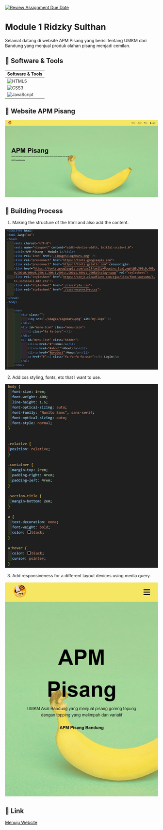 [![Review Assignment Due Date](https://classroom.github.com/assets/deadline-readme-button-24ddc0f5d75046c5622901739e7c5dd533143b0c8e959d652212380cedb1ea36.svg)](https://classroom.github.com/a/_rEaNyCz)

# Module 1 Ridzky Sulthan 

Selamat datang di website APM Pisang yang berisi tentang UMKM dari Bandung yang menjual produk olahan pisang menjadi cemilan.

## 🍌 Software & Tools 
| Software & Tools                                                                                                    |
|---------------------------------------------------------------------------------------------------------------------|
|![HTML5](https://img.shields.io/badge/html5-%23E34F26.svg?style=for-the-badge&logo=html5&logoColor=white)            |
|![CSS3](https://img.shields.io/badge/css3-%231572B6.svg?style=for-the-badge&logo=css3&logoColor=white) 
![JavaScript](https://img.shields.io/badge/javascript-%23323330.svg?style=for-the-badge&logo=javascript&logoColor=%23F7DF1E)               |

## 🍌 Website APM Pisang

[![main-page](./readme-img/readme1.jpg)](https://apmpisangofficial.netlify.app)

## 🍌 Building Process

1. Making the structure of the html and also add the content.

![add structure to html and content](./readme-img/readme2.jpg)

2. Add css styling, fonts, etc that I want to use.

![add css style](./readme-img/readme3.jpg)

3. Add responsiveness for a different layout devices using media query.

![add responsiveness](./readme-img/readme4.jpg)

## 🍌 Link 

[Menuju Website](https://apmpisangofficial.netlify.app)